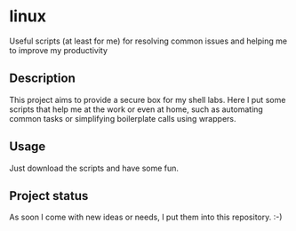 # linux
Useful scripts (at least for me) for resolving common issues and helping me to improve my productivity

## Description
This project aims to provide a secure box for my shell labs. Here I put some scripts that help me at the work or even at home, such as automating common tasks or simplifying boilerplate calls using wrappers. 

## Usage
Just download the scripts and have some fun.

## Project status
As soon I come with new ideas or needs, I put them into this repository. :-)
